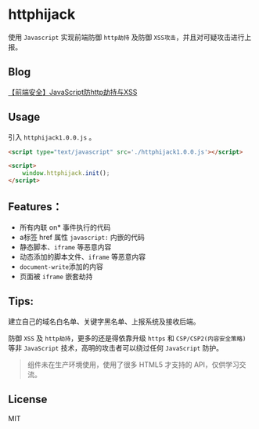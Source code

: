 # httphijack
使用 `Javascript` 实现前端防御 `http劫持` 及防御 `XSS攻击`，并且对可疑攻击进行上报。

## Blog 

[【前端安全】JavaScript防http劫持与XSS](http://www.cnblogs.com/coco1s/p/5777260.html)

## Usage

引入 `httphijack1.0.0.js` 。

```HTML
<script type="text/javascript" src='./httphijack1.0.0.js'></script>

<script>
	window.httphijack.init();
</script>   
```

## Features：

- 所有内联 on* 事件执行的代码
- a标签 href 属性 `javascript:` 内嵌的代码
- 静态脚本、`iframe` 等恶意内容
- 动态添加的脚本文件、`iframe` 等恶意内容
- `document-write`添加的内容
- 页面被 `iframe` 嵌套劫持 
   
## Tips:

建立自己的域名白名单、关键字黑名单、上报系统及接收后端。

防御 `XSS` 及 `http劫持`，更多的还是得依靠升级 `https` 和 `CSP/CSP2(内容安全策略)` 等非 `JavaScript` 技术，高明的攻击者可以绕过任何 `JavaScript` 防护。

> 组件未在生产环境使用，使用了很多 HTML5 才支持的 API，仅供学习交流。

## License
MIT
